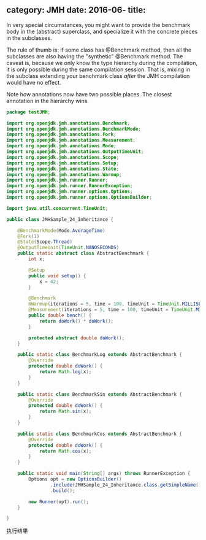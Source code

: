 category: JMH
date: 2016-06-
title:
---

In very special circumstances, you might want to provide the benchmark
body in the (abstract) superclass, and specialize it with the concrete
pieces in the subclasses.

The rule of thumb is: if some class has @Benchmark method, then all the subclasses
are also having the "synthetic" @Benchmark method. The caveat is, because we only
know the type hierarchy during the compilation, it is only possible during
the same compilation session. That is, mixing in the subclass extending your
benchmark class *after* the JMH compilation would have no effect.

Note how annotations now have two possible places. The closest annotation
in the hierarchy wins.

```java
package testJMH;

import org.openjdk.jmh.annotations.Benchmark;
import org.openjdk.jmh.annotations.BenchmarkMode;
import org.openjdk.jmh.annotations.Fork;
import org.openjdk.jmh.annotations.Measurement;
import org.openjdk.jmh.annotations.Mode;
import org.openjdk.jmh.annotations.OutputTimeUnit;
import org.openjdk.jmh.annotations.Scope;
import org.openjdk.jmh.annotations.Setup;
import org.openjdk.jmh.annotations.State;
import org.openjdk.jmh.annotations.Warmup;
import org.openjdk.jmh.runner.Runner;
import org.openjdk.jmh.runner.RunnerException;
import org.openjdk.jmh.runner.options.Options;
import org.openjdk.jmh.runner.options.OptionsBuilder;

import java.util.concurrent.TimeUnit;

public class JMHSample_24_Inheritance {

    @BenchmarkMode(Mode.AverageTime)
    @Fork(1)
    @State(Scope.Thread)
    @OutputTimeUnit(TimeUnit.NANOSECONDS)
    public static abstract class AbstractBenchmark {
        int x;

        @Setup
        public void setup() {
            x = 42;
        }

        @Benchmark
        @Warmup(iterations = 5, time = 100, timeUnit = TimeUnit.MILLISECONDS)
        @Measurement(iterations = 5, time = 100, timeUnit = TimeUnit.MILLISECONDS)
        public double bench() {
            return doWork() * doWork();
        }

        protected abstract double doWork();
    }

    public static class BenchmarkLog extends AbstractBenchmark {
        @Override
        protected double doWork() {
            return Math.log(x);
        }
    }

    public static class BenchmarkSin extends AbstractBenchmark {
        @Override
        protected double doWork() {
            return Math.sin(x);
        }
    }

    public static class BenchmarkCos extends AbstractBenchmark {
        @Override
        protected double doWork() {
            return Math.cos(x);
        }
    }

    public static void main(String[] args) throws RunnerException {
        Options opt = new OptionsBuilder()
                .include(JMHSample_24_Inheritance.class.getSimpleName())
                .build();

        new Runner(opt).run();
    }

}

```
执行结果
```java


```
